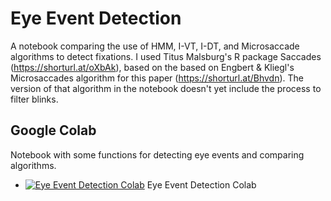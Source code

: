 # Eye Event Detection

A notebook comparing the use of HMM, I-VT, I-DT, and Microsaccade algorithms to detect fixations. I used Titus Malsburg's R package Saccades (https://shorturl.at/oXbAk), based on the based on Engbert & Kliegl's Microsaccades algorithm for this paper (https://shorturl.at/Bhvdn). The version of that algorithm in the notebook doesn't yet include the process to filter blinks. 


## Google Colab

Notebook with some functions for detecting eye events and comparing algorithms. 
- [![Eye Event Detection Colab](https://colab.research.google.com/assets/colab-badge.svg)](https://colab.research.google.com/drive/1g4Lb6klTiBWqB8-ktDg0r-rnJl0ZnqfQ?usp=sharing) Eye Event Detection Colab
